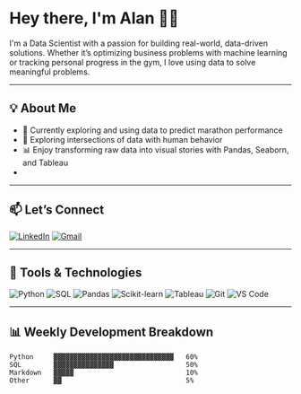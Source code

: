 # Hey there, I'm Alan 👋🏽

I'm a Data Scientist with a passion for building real-world, data-driven solutions. Whether it’s optimizing business problems with machine learning or tracking personal progress in the gym, I love using data to solve meaningful problems.

---

## 💡 About Me

- 🔎 Currently exploring and using data to predict marathon performance
- 🧠 Exploring intersections of data with human behavior
- 📊 Enjoy transforming raw data into visual stories with Pandas, Seaborn, and Tableau
- 

---

## 📫 Let’s Connect

[![LinkedIn](https://custom-icon-badges.demolab.com/badge/LinkedIn-0A66C2?logo=linkedin-white&logoColor=fff)](https://www.linkedin.com/in/itsalthomas/)
[![Gmail](https://img.shields.io/badge/Gmail-Contact%20Me-red?style=for-the-badge&logo=gmail)](mailto:your.a.thomas062701@gmail@gmail.com)

---

## 🧰 Tools & Technologies

![Python](https://img.shields.io/badge/Python-3670A0?style=flat&logo=python&logoColor=white)
![SQL](https://img.shields.io/badge/SQL-025E8C?style=flat&logo=postgresql&logoColor=white)
![Pandas](https://img.shields.io/badge/Pandas-150458?style=flat&logo=pandas&logoColor=white)
![Scikit-learn](https://img.shields.io/badge/Scikit--Learn-F7931E?style=flat&logo=scikit-learn&logoColor=white)
![Tableau](https://img.shields.io/badge/Tableau-E97627?style=flat&logo=tableau&logoColor=white)
![Git](https://img.shields.io/badge/Git-F05032?style=flat&logo=git&logoColor=white)
![VS Code](https://img.shields.io/badge/VS%20Code-007ACC?style=flat&logo=visual-studio-code&logoColor=white)

---

## 📊 Weekly Development Breakdown

```text
Python     ▓▓▓▓▓▓▓▓▓▓▓▓▓▓▓▓▓▓▓▓▓▓▓▓▓▓▓▓▓▓   60%
SQL        ▓▓▓▓▓▓▓▓▓▓▓▓▓▓▓                  50%
Markdown   ▓▓▓▓▓                            10%
Other      ▓▓                               5%


